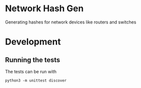 # Network Hash Gen

Generating hashes for network devices like routers and switches

# Development

## Running the tests

The tests can be run with

```
python3 -m unittest discover
```
